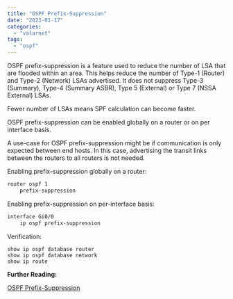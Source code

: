 ```yaml
---
title: "OSPF Prefix-Suppression"
date: "2023-01-17"
categories: 
  - "valarnet"
tags: 
  - "ospf"
---
```


OSPF prefix-suppression is a feature used to reduce the number of LSA that are flooded within an area. This helps reduce the number of Type-1 (Router) and Type-2 (Network) LSAs advertised. It does not suppress Type-3 (Summary), Type-4 (Summary ASBR), Type 5  (External) or Type 7 (NSSA External) LSAs.

Fewer number of LSAs means SPF calculation can become faster. 

OSPF prefix-suppression can be enabled globally on a router or on per interface basis.

A use-case for OSPF prefix-suppression might be if communication is only expected between end hosts. In this case, advertising the transit links between the routers to all routers is not needed.

Enabling prefix-suppression globally on a router:
```md
router ospf 1
	prefix-suppression
```

Enabling prefix-suppression on per-interface basis:
```md
interface Gi0/0
	ip ospf prefix-suppression
```

Verification:
```
show ip ospf database router
show ip ospf database network
show ip route
```

**Further Reading:**

[OSPF Prefix-Suppression](https://www.cisco.com/c/en/us/support/docs/ip/open-shortest-path-first-ospf/213404-open-shortest-path-first-prefix-suppress.html)